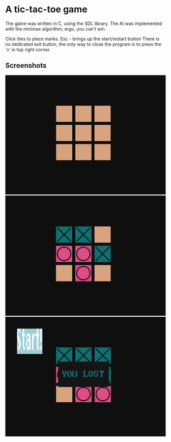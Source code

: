# A tic-tac-toe game

The game was written in C, using the SDL library.
The AI was implemented with the minimax algorithm; ergo, you can't win.

Click tiles to place marks.
Esc - brings up the start/restart button
There is no dedicated exit button, the only way to close the program is to press the 'x' in top right corner.

## Screenshots
![screenshot1](images/xoxo_screen_1.png)
![screenshot1](images/xoxo_screen_2.png)
![screenshot1](images/xoxo_screen_3.png)
